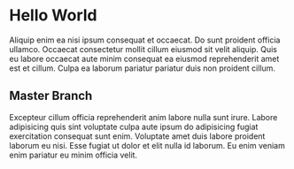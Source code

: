 # Hello World

Aliquip enim ea nisi ipsum consequat et occaecat. Do sunt proident officia ullamco. Occaecat consectetur mollit cillum eiusmod sit velit aliquip. Quis eu labore occaecat aute minim consequat ea eiusmod reprehenderit amet est et cillum. Culpa ea laborum pariatur pariatur duis non proident cillum.

## Master Branch

Excepteur cillum officia reprehenderit anim labore nulla sunt irure. Labore adipisicing quis sint voluptate culpa aute ipsum do adipisicing fugiat exercitation consequat sunt enim. Voluptate amet duis labore proident laborum eu nisi. Esse fugiat ut dolor et elit nulla id laborum. Eu enim veniam enim pariatur eu minim officia velit.